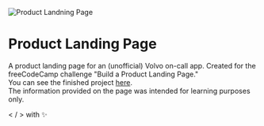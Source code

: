 ![Product Landning Page](img/product-landing-page.png)


# Product Landing Page

A product landing page for an (unofficial) Volvo on-call app. Created for the freeCodeCamp challenge "Build a Product Landing Page." </br>
You can see the finished project [here](https://zowdk.github.io/responsive-web-design/product-landing-pages/on-call/).</br>
The information provided on the page was intended for learning purposes only.</br> 

< / > with ✨
